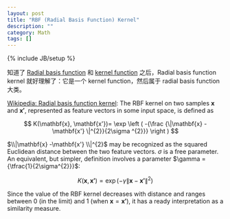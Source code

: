 ```yaml
---
layout: post
title: "RBF (Radial Basis Function) Kernel"
description: ""
category: Math
tags: []
---
```

{% include JB/setup %}

知道了 [Radial basis function](http://yyao.info/math/2018/05/09/radial-function-radial-basis-function-base-exponent-power) 和 [kernel function](/math/2018/05/09/kernel) 之后，Radial basis function kernel 就好理解了：它是一个 kernel function，然后属于 radial basis function 大类。

[Wikipedia: Radial basis function kernel](https://en.wikipedia.org/wiki/Radial_basis_function_kernel): The RBF kernel on two samples $\mathbf{x}$ and $\mathbf{x'}$, represented as feature vectors in some input space, is defined as

$$
K(\mathbf{x}, \mathbf{x'})= \exp \left ( -{\frac {\|\mathbf{x} - \mathbf{x'} \|^{2}}{2\sigma ^{2}}} \right )
$$

$\\|\mathbf{x} -\mathbf{x'} \\|^{2}$ may be recognized as the squared Euclidean distance between the two feature vectors. $\sigma$ is a free parameter. An equivalent, but simpler, definition involves a parameter $\gamma ={\tfrac{1}{2\sigma^{2}}}$:

$$
K(\mathbf{x} , \mathbf{x'} ) = \exp(-\gamma \|\mathbf{x} -\mathbf{x'} \|^{2})
$$

Since the value of the RBF kernel decreases with distance and ranges between 0 (in the limit) and 1 (when $\mathbf{x} = \mathbf{x'}$), it has a ready interpretation as a similarity measure.